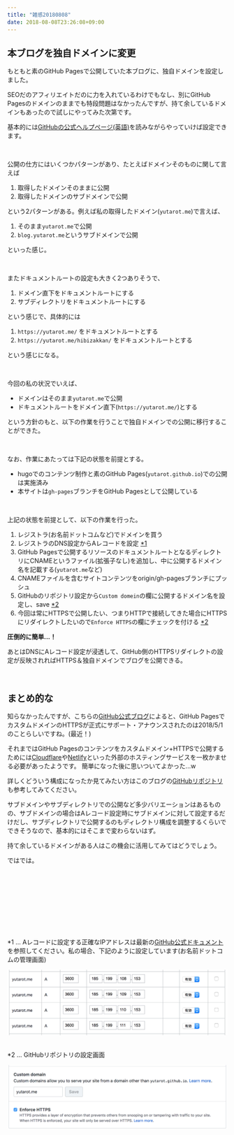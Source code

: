 ```yaml
---
title: "雑感20180808"
date: 2018-08-08T23:26:08+09:00
---
```


## 本ブログを独自ドメインに変更

<!--more-->

もともと素のGitHub Pagesで公開していた本ブログに、独自ドメインを設定しました。

SEOだのアフィリエイトだのに力を入れているわけでもなし、別にGitHub Pagesのドメインのままでも特段問題はなかったんですが、持て余しているドメインもあったので試しにやってみた次第です。

基本的には<a href="https://help.github.com/articles/using-a-custom-domain-with-github-pages/" target="_blank">GitHubの公式ヘルプページ(英語)</a>を読みながらやっていけば設定できます。

<br>

公開の仕方にはいくつかパターンがあり、たとえばドメインそのものに関して言えば

1. 取得したドメインそのままに公開
1. 取得したドメインのサブドメインで公開

という2パターンがある。例えば私の取得したドメイン(`yutarot.me`)で言えば、

1. そのまま`yutarot.me`で公開
1. `blog.yutarot.me`というサブドメインで公開

といった感じ。

<br>

またドキュメントルートの設定も大きく2つありそうで、

1. ドメイン直下をドキュメントルートにする
1. サブディレクトリをドキュメントルートにする

という感じで、具体的には

1. `https://yutarot.me/` をドキュメントルートとする
1. `https://yutarot.me/hibizakkan/` をドキュメントルートとする

という感じになる。

<br>

今回の私の状況でいえば、

* ドメインはそのまま`yutarot.me`で公開
* ドキュメントルートをドメイン直下(`https://yutarot.me/`)とする

という方針のもと、以下の作業を行うことで独自ドメインでの公開に移行することができた。

<br>

なお、作業にあたっては下記の状態を前提とする。

* hugoでのコンテンツ制作と素のGitHub Pages(`yutarot.github.io`)での公開は実施済み
* 本サイトは`gh-pages`ブランチをGitHub Pagesとして公開している

<br>

上記の状態を前提として、以下の作業を行った。

1. レジストラ(お名前ドットコムなど)でドメインを買う
1. レジストラのDNS設定からAレコードを設定 [\*1](#1)
1. GitHub Pagesで公開するリソースのドキュメントルートとなるディレクトリにCNAMEというファイル(拡張子なし)を追加し、中に公開するドメイン名を記載する(`yutarot.me`など)
1. CNAMEファイルを含むサイトコンテンツをorigin/gh-pagesブランチにプッシュ
1. GitHubのリポジトリ設定から`Custom domein`の欄に公開するドメイン名を設定し、save [\*2](#2)
1. 今回は常にHTTPSで公開したい、つまりHTTPで接続してきた場合にHTTPSにリダイレクトしたいので`Enforce HTTPS`の欄にチェックを付ける [\*2](#2)

**圧倒的に簡単...！**

あとはDNSにAレコード設定が浸透して、GitHub側のHTTPSリダイレクトの設定が反映されればHTTPS＆独自ドメインでブログを公開できる。

<br>

## まとめ的な

知らなかったんですが、こちらの<a href="https://blog.github.com/2018-05-01-github-pages-custom-domains-https/" target="_blank">GitHub公式ブログ</a>によると、GitHub PagesでカスタムドメインのHTTPSが正式にサポート・アナウンスされたのは2018/5/1のことらしいですね。(最近！)

それまではGitHub Pagesのコンテンツをカスタムドメイン+HTTPSで公開するためには[Cloudflare](https://www.cloudflare.com/)や[Netlify](https://www.netlify.com/)といった外部のホスティングサービスを一枚かませる必要があったようです。
簡単になった後に思いついてよかった...w

詳しくどういう構成になったか見てみたい方はこのブログの[GitHubリポジトリ](https://github.com/yutarot/hibizakkan/tree/gh-pages)も参考してみてください。

サブドメインやサブディレクトリでの公開など多少バリエーションはあるものの、サブドメインの場合はAレコード設定時にサブドメインに対して設定するだけだし、サブディレクトリで公開するのもディレクトリ構成を調整するくらいでできそうなので、基本的にはそこまで変わらないはず。

持て余しているドメインがある人はこの機会に活用してみてはどうでしょう。

ではでは。

<br>
<br>
<br>
<br>
<br>
<br>
<br>
<br>
<br>

<div id="1">*1 ... Aレコードに設定する正確なIPアドレスは最新の<a href="https://help.github.com/articles/setting-up-an-apex-domain/#configuring-a-records-with-your-dns-provider">GitHub公式ドキュメント</a>を参照してください。私の場合、下記のように設定しています(お名前ドットコムの管理画面)</div>

![onamae.com](/images/2018/0808_1.png)

<br>

<div id="2">*2 ... GitHubリポジトリの設定画面</div>

![onamae.com](/images/2018/0808_2.png)
